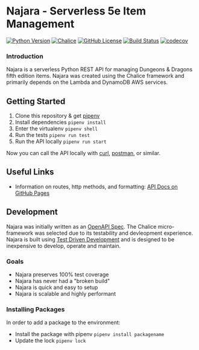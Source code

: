 # Najara - Serverless 5e Item Management
[![Python Version](https://img.shields.io/github/pipenv/locked/python-version/greynewell/najara)](https://www.python.org/downloads/release/python-370/) 
[![Chalice](https://img.shields.io/github/pipenv/locked/dependency-version/greynewell/najara/chalice/development)](https://github.com/aws/chalice)
[![GitHub License](https://img.shields.io/github/license/Naereen/StrapDown.js.svg)](https://github.com/greynewell/najara/blob/master/LICENSE) 
[![Build Status](https://travis-ci.com/greynewell/najara.svg?branch=development)](https://travis-ci.com/github/greynewell/najara) 
[![codecov](https://codecov.io/gh/greynewell/najara/branch/development/graph/badge.svg)](https://codecov.io/gh/greynewell/najara)




### Introduction
Najara is a serverless Python REST API for managing Dungeons & Dragons fifth edition items. Najara was created using the Chalice framework and primarily depends on the Lambda and DynamoDB AWS services.

## Getting Started
1. Clone this repository & get [pipenv](https://pipenv-fork.readthedocs.io/en/latest/install.html)
1. Install dependencies `pipenv install`
1. Enter the virtualenv `pipenv shell`
1. Run the tests `pipenv run test`
1. Run the API locally `pipenv run start`

Now you can call the API locally with [curl](https://curl.haxx.se/), [postman](https://www.postman.com/), or similar.

## Useful Links
- Information on routes, http methods, and formatting: [API Docs on GitHub Pages](https://greynewell.github.io/najara/)

## Development
Najara was initially written as an [OpenAPI Spec](https://swagger.io/specification/). The Chalice micro-framework was selected due to its testability and devleopment experience. Najara is built using [Test Driven Development](https://www.agilealliance.org/glossary/tdd/) and is designed to be inexpensive to develop, operate and maintain.

### Goals
- Najara preserves 100% test coverage
- Najara has never had a "broken build"
- Najara is quick and easy to setup
- Najara is scalable and highly performant

### Installing Packages
In order to add a package to the environment:
- Install the package with pipenv `pipenv install packagename`
- Update the lock `pipenv lock`

